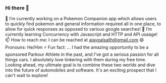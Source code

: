 ### Hi there 👋

<!--
**asallh/asallh** is a ✨ _special_ ✨ repository because its `README.md` (this file) appears on your GitHub profile.

Here are some ideas to get you started:-->

🔭 I’m currently working on a Pokemon Companion app which allows users to quickly find pokemon and general information  required all in one place, to allow for quick responses as opposed to various google searches!
🌱 I’m currently learning Concurrency with Javascript and HTTP and API usaage!
📫 How to reach me: I can be reached at ajaypalsallh@gmail.com
😄 Pronouns: He/Him
⚡ Fun fact: ...
I had the amazing opportunity to be a sponsored Parkour Athlete in the past, and I've got a serious passion for all things cars. I absolutely love tinkering with them during my free time. Looking ahead, my ultimate goal is to combine these two worlds and dive into the future of automobiles and software. It's an exciting prospect that I can't wait to explore!
